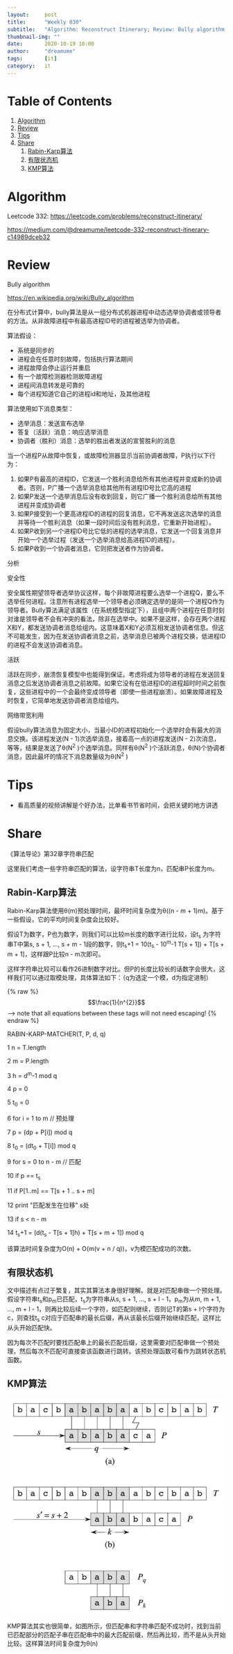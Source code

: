 ```yaml
---
layout:     post
title:      "Weekly 030"
subtitle:   "Algorithm: Reconstruct Itinerary; Review: Bully algorithm; Share:introduction to algorithm, chapter 32, String Matching"
thumbnail-img: ""
date:       2020-10-19 10:00
author:     "dreamume"
tags: 		[it]
category:   it
---
```


# Table of Contents

1.  [Algorithm](#orgbc30670)
2.  [Review](#orgc464d80)
3.  [Tips](#orgbb42df9)
4.  [Share](#orgc39a193)
    1.  [Rabin-Karp算法](#org9a88bd5)
    2.  [有限状态机](#orgbe83851)
    3.  [KMP算法](#orgf857860)


<a id="orgbc30670"></a>

# Algorithm

Leetcode 332: <https://leetcode.com/problems/reconstruct-itinerary/>

<https://medium.com/@dreamume/leetcode-332-reconstruct-itinerary-c14989dceb32>


<a id="orgc464d80"></a>

# Review

Bully algorithm

<https://en.wikipedia.org/wiki/Bully_algorithm>

在分布式计算中，bully算法是从一组分布式机器进程中动态选举协调者或领导者的方法。从非故障进程中有最高进程ID号的进程被选举为协调者。

算法假设：

-   系统是同步的
-   进程会在任意时刻故障，包括执行算法期间
-   进程故障会停止运行并重启
-   有一个故障检测器检测故障进程
-   进程间消息转发是可靠的
-   每个进程知道它自己的进程id和地址，及其他进程

算法使用如下消息类型：

-   选举消息：发送宣布选举
-   答复（活跃）消息：响应选举消息
-   协调者（胜利）消息：选举的胜出者发送的宣誓胜利的消息

当一个进程P从故障中恢复，或故障检测器显示当前协调者故障，P执行以下行为：

1.  如果P有最高的进程ID，它发送一个胜利消息给所有其他进程并变成新的协调者。否则，P广播一个选举消息给其他所有进程ID号比它高的进程
2.  如果P发送一个选举消息后没有收到回复，则它广播一个胜利消息给所有其他进程并变成协调者
3.  如果P接受到一个更高进程ID的进程的回复消息，它不再发送这次选举的消息并等待一个胜利消息（如果一段时间后没有胜利消息，它重新开始进程）。
4.  如果P收到另一个进程ID号比它低的进程的选举消息，它发送一个回复消息并开始一个选举过程（发送一个选举消息给高进程ID的进程）。
5.  如果P收到一个协调者消息，它则把发送者作为协调者。

分析

安全性

安全属性期望领导者选举协议这样，每个非故障进程要么选举一个进程Q，要么不选举任何进程。注意所有进程选举一个领导者必须确定选举的是同一个进程Q作为领导者。Bully算法满足该属性（在系统模型指定下），且组中两个进程在任意时刻对谁是领导者不会有冲突的看法，除非在选举中。如果不是这样，会存在两个进程X和Y，都发送协调者消息给组内。这意味着X和Y必须互相发送协调者信息。但这不可能发生，因为在发送协调者消息之前，选举消息已被两个进程交换，低进程ID的进程不会发送协调者消息。

活跃

活跃在同步，崩溃恢复模型中也能得到保证。考虑将成为领导者的进程在发送回复消息之后发送协调者消息之前故障。如果它没有在低进程ID的进程超时时间之前恢复，这些进程中的一个会最终变成领导者（即使一些进程崩溃）。如果故障进程及时恢复，它简单地发送协调者消息给组内。

网络带宽利用

假设bully算法消息为固定大小，当最小ID的进程初始化一个选举时会有最大的消息交换。该进程发送(N - 1)次选举消息，接着高一点的进程发送(N - 2)次消息，等等，结果是发送了θ(N<sup>2</sup> )个选举消息。同样有θ(N<sup>2</sup> )个活跃消息，θ(N)个协调者消息，因此最坏的情况下消息数量级为θ(N<sup>2</sup> )


<a id="orgbb42df9"></a>

# Tips

-   看高质量的视频讲解是个好办法，比单看书节省时间，会把关键的地方讲透


<a id="orgc39a193"></a>

# Share

《算法导论》第32章字符串匹配

这里我们考虑一些字符串匹配的算法，设字符串T长度为n，匹配串P长度为m。


<a id="org9a88bd5"></a>

## Rabin-Karp算法

Rabin-Karp算法使用θ(m)预处理时间，最坏时间复杂度为θ((n - m + 1)m)。基于一些假设，它的平均时间复杂度会比较好。

假设T为数字，P也为数字，则我们可以比较m长度的数字进行比较，设t<sub>s</sub> 为字符串T中第s, s + 1, &#x2026;, s + m - 1段的数字，则t<sub>s</sub>+1 = 10(t<sub>s</sub> - 10<sup>m</sup>-1 T[s + 1]) + T[s + m + 1]，这样跟P比较n - m次即可。

这样字符串比较可以看作26进制数字对比。但P的长度比较长的话数字会很大，这样我们可以通过取模处理，具体算法如下：（q为选定一个模，d为指定进制）

{% raw %}
$$\frac{1}{n^{2}}$$ --> note that all equations between these tags will not need escaping! 
{% endraw %}

RABIN-KARP-MATCHER(T, P, d, q)

1  n = T.length

2  m = P.length

3  h = d<sup>m</sup>-1 mod q

4  p = 0

5  t<sub>0</sub> = 0

6  for i = 1 to m     // 预处理

7      p = (dp + P[i]) mod q

8      t<sub>0</sub> = (dt<sub>0</sub> + T[i]) mod q

9  for s = 0 to n - m    // 匹配

10     if p == t<sub>s</sub>

11         if P[1..m] == T[s + 1 .. s + m]

12             print "匹配发生在位移" s处

13     if s < n - m

14         t<sub>s</sub>+1 = (d(t<sub>s</sub> - T[s + 1]h) + T[s + m + 1]) mod q

该算法时间复杂度为O(n) + O(m(v + n / q))，v为模匹配成功的次数。


<a id="orgbe83851"></a>

## 有限状态机

文中描述有点过于繁复，其实其算法本身很好理解。就是对匹配串做一个预处理。假设字符串t<sub>s</sub>和p<sub>m</sub>已匹配，t<sub>s</sub>为字符串从s, s + 1, &#x2026;, s + l - 1，p<sub>m</sub>为从m, m + 1, &#x2026;, m + l - 1，则再比较后续一个字符，如匹配则继续，否则记T的第s + l个字符为c，则查找t<sub>s</sub> c对应于匹配串的最长后缀，再从该最长后缀开始继续匹配，这样比从头开始匹配快。

因为每次不匹配时要找匹配串上的最长匹配后缀，这里需要对匹配串做一个预处理，然后每次不匹配可直接查该函数进行跳转。该预处理函数可看作为跳转状态机函数。


<a id="orgf857860"></a>

## KMP算法

![img](../img/kmp_pattern_match.png)

KMP算法其实也很简单，如图所示，但匹配串和字符串匹配不成功时，找到当前已匹配部分的匹配子串在匹配串中的最大匹配前缀，然后再比较，而不是从头开始比较。这样算法时间复杂度为θ(n)

